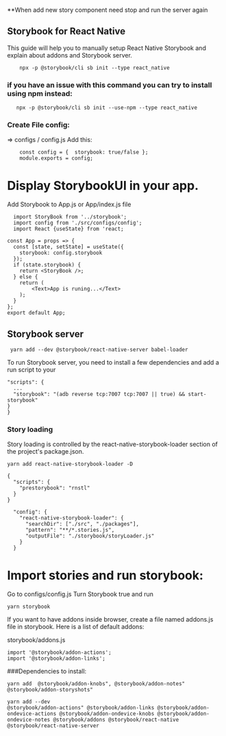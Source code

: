 \*\*When add new story component need stop and run the server again

## Storybook for React Native

This guide will help you to manually setup React Native Storybook and explain about addons and Storybook server.

```
    npx -p @storybook/cli sb init --type react_native

```

### if you have an issue with this command you can try to install using npm instead:

```
   npx -p @storybook/cli sb init --use-npm --type react_native

```

### Create File config:

=> configs / config.js
Add this:

```
    const config = {  storybook: true/false };
    module.exports = config;

```

# Display StorybookUI in your app.

Add Storybook to App.js or App/index.js file

```
  import StoryBook from '../storybook';
  import config from './src/configs/config';
  import React {useState} from 'react;

```

```
const App = props => {
  const [state, setState] = useState({
    storybook: config.storybook
  });
  if (state.storybook) {
    return <StoryBook />;
  } else {
    return (
        <Text>App is runing...</Text>
    );
  }
};
export default App;

```

## Storybook server

```
 yarn add --dev @storybook/react-native-server babel-loader

```

To run Storybook server, you need to install a few dependencies and add a run script to your

```
"scripts": {
  ...
  "storybook": "(adb reverse tcp:7007 tcp:7007 || true) && start-storybook"
}
}
```

### Story loading

Story loading is controlled by the react-native-storybook-loader section of the project's package.json.

```
yarn add react-native-storybook-loader -D

```

```
{
  "scripts": {
    "prestorybook": "rnstl"
  }
}
```

```
  "config": {
    "react-native-storybook-loader": {
      "searchDir": ["./src", "./packages"],
      "pattern": "**/*.stories.js",
      "outputFile": "./storybook/storyLoader.js"
    }
  }
```

# Import stories and run storybook:

Go to configs/config.js
Turn Storybook true and run

```
yarn storybook
```

If you want to have addons inside browser, create a file named addons.js file in storybook. Here is a list of default addons:

storybook/addons.js

```
import '@storybook/addon-actions';
import '@storybook/addon-links';
```

###Dependencies to install:

```
yarn add  @storybook/addon-knobs", @storybook/addon-notes"  @storybook/addon-storyshots"

```

```
yarn add --dev
@storybook/addon-actions" @storybook/addon-links @storybook/addon-ondevice-actions @storybook/addon-ondevice-knobs @storybook/addon-ondevice-notes @storybook/addons @storybook/react-native @storybook/react-native-server

```
